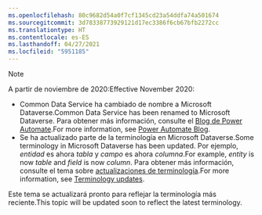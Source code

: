 ```yaml
---
ms.openlocfilehash: 80c9682d54a0f7cf1345cd23a54ddfa74a501674
ms.sourcegitcommit: 3d78338773929121d17ec3386f6cb67bfb2272cc
ms.translationtype: HT
ms.contentlocale: es-ES
ms.lasthandoff: 04/27/2021
ms.locfileid: "5951185"
---
```

> [!NOTE]
> <span data-ttu-id="f5090-101">A partir de noviembre de 2020:</span><span class="sxs-lookup"><span data-stu-id="f5090-101">Effective November 2020:</span></span>
>
> - <span data-ttu-id="f5090-102">Common Data Service ha cambiado de nombre a Microsoft Dataverse.</span><span class="sxs-lookup"><span data-stu-id="f5090-102">Common Data Service has been renamed to Microsoft Dataverse.</span></span> <span data-ttu-id="f5090-103">Para obtener más información, consulte el [Blog de Power Automate](https://aka.ms/PAuAppBlog).</span><span class="sxs-lookup"><span data-stu-id="f5090-103">For more information, see [Power Automate Blog](https://aka.ms/PAuAppBlog).</span></span>
> - <span data-ttu-id="f5090-104">Se ha actualizado parte de la terminología en Microsoft Dataverse.</span><span class="sxs-lookup"><span data-stu-id="f5090-104">Some terminology in Microsoft Dataverse has been updated.</span></span> <span data-ttu-id="f5090-105">Por ejemplo, *entidad* es ahora *tabla* y *campo* es ahora *columna*.</span><span class="sxs-lookup"><span data-stu-id="f5090-105">For example, *entity* is now *table* and *field* is now *column*.</span></span> <span data-ttu-id="f5090-106">Para obtener más información, consulte el tema sobre [actualizaciones de terminología](/powerapps/maker/data-platform/data-platform-intro).</span><span class="sxs-lookup"><span data-stu-id="f5090-106">For more information, see [Terminology updates](/powerapps/maker/data-platform/data-platform-intro).</span></span>
>
> <span data-ttu-id="f5090-107">Este tema se actualizará pronto para reflejar la terminología más reciente.</span><span class="sxs-lookup"><span data-stu-id="f5090-107">This topic will be updated soon to reflect the latest terminology.</span></span>